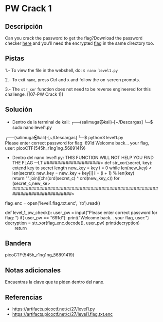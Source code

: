 # PW Crack 1

## Descripción
Can you crack the password to get the flag?Download the password checker [here](https://artifacts.picoctf.net/c/27/level1.py) and you'll need the encrypted [flag](https://artifacts.picoctf.net/c/27/level1.flag.txt.enc) in the same directory too.

## Pistas
1.- To view the file in the webshell, do: `$ nano level1.py`

2.- To exit `nano`, press Ctrl and x and follow the on-screen prompts.

3.- The `str_xor` function does not need to be reverse engineered for this challenge.
[[07-PW Crack 1]]
## Solución
- Dentro de la terminal de kali:
┌──(salimuga㉿kali)-[~/Descargas]
└─$ sudo nano level1.py
                                                                             
┌──(salimuga㉿kali)-[~/Descargas]
└─$ python3 level1.py            
Please enter correct password for flag: 691d
Welcome back... your flag, user:
picoCTF{545h_r1ng1ng_56891419}

- Dentro del nano level1.py:
 THIS FUNCTION WILL NOT HELP YOU FIND THE FLAG --LT #####################>
def str_xor(secret, key):
    extend key to secret length
    new_key = key
    i = 0
    while len(new_key) < len(secret):
        new_key = new_key + key[i]
        i = (i + 1) % len(key)        
    return "".join([chr(ord(secret_c) ^ ord(new_key_c)) for (secret_c,new_ke>
############################################################################>


flag_enc = open('level1.flag.txt.enc', 'rb').read()



def level_1_pw_check():
    user_pw = input("Please enter correct password for flag: ")
    if( user_pw == "691d"):
        print("Welcome back... your flag, user:")
        decryption = str_xor(flag_enc.decode(), user_pw)
        print(decryption)
        return

## Bandera

picoCTF{545h_r1ng1ng_56891419}

## Notas adicionales
Encuentras la clave que te piden dentro del nano.

## Referencias
- https://artifacts.picoctf.net/c/27/level1.py
- https://artifacts.picoctf.net/c/27/level1.flag.txt.enc